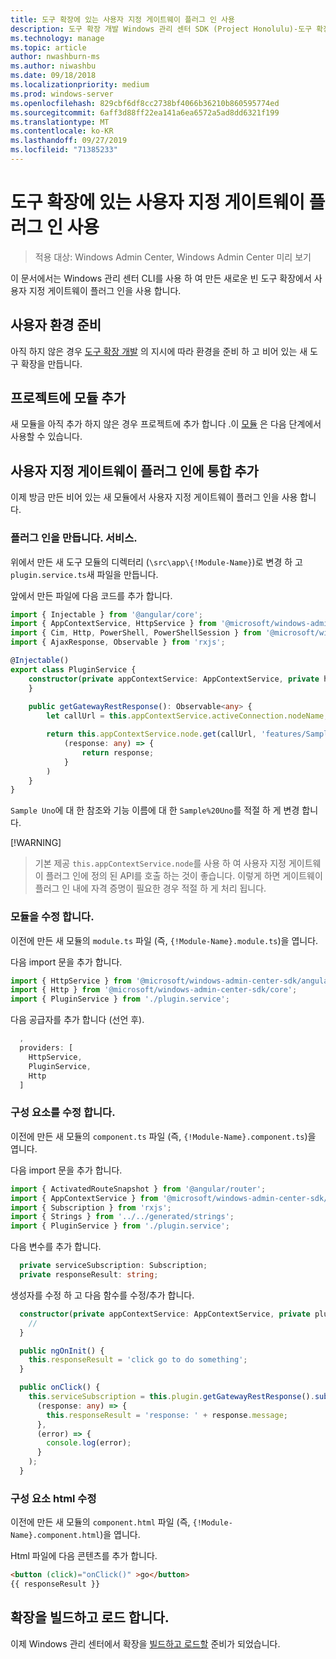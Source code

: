 ```yaml
---
title: 도구 확장에 있는 사용자 지정 게이트웨이 플러그 인 사용
description: 도구 확장 개발 Windows 관리 센터 SDK (Project Honolulu)-도구 확장에서 사용자 지정 게이트웨이 플러그 인 사용
ms.technology: manage
ms.topic: article
author: nwashburn-ms
ms.author: niwashbu
ms.date: 09/18/2018
ms.localizationpriority: medium
ms.prod: windows-server
ms.openlocfilehash: 829cbf6df8cc2738bf4066b36210b860595774ed
ms.sourcegitcommit: 6aff3d88ff22ea141a6ea6572a5ad8dd6321f199
ms.translationtype: MT
ms.contentlocale: ko-KR
ms.lasthandoff: 09/27/2019
ms.locfileid: "71385233"
---
```

# <a name="use-a-custom-gateway-plugin-in-your-tool-extension"></a>도구 확장에 있는 사용자 지정 게이트웨이 플러그 인 사용

>적용 대상: Windows Admin Center, Windows Admin Center 미리 보기

이 문서에서는 Windows 관리 센터 CLI를 사용 하 여 만든 새로운 빈 도구 확장에서 사용자 지정 게이트웨이 플러그 인을 사용 합니다.

## <a name="prepare-your-environment"></a>사용자 환경 준비 ##

아직 하지 않은 경우 [도구 확장 개발](../develop-tool.md) 의 지시에 따라 환경을 준비 하 고 비어 있는 새 도구 확장을 만듭니다.

## <a name="add-a-module-to-your-project"></a>프로젝트에 모듈 추가 ##

새 모듈을 아직 추가 하지 않은 경우 프로젝트에 추가 합니다 .이 [모듈](add-module.md) 은 다음 단계에서 사용할 수 있습니다.  

## <a name="add-integration-to-custom-gateway-plugin"></a>사용자 지정 게이트웨이 플러그 인에 통합 추가 ##

이제 방금 만든 비어 있는 새 모듈에서 사용자 지정 게이트웨이 플러그 인을 사용 합니다.

### <a name="create-pluginservicets"></a>플러그 인을 만듭니다. 서비스.

위에서 만든 새 도구 모듈의 디렉터리 (```\src\app\{!Module-Name}```)로 변경 하 고 ```plugin.service.ts```새 파일을 만듭니다.

앞에서 만든 파일에 다음 코드를 추가 합니다.
``` ts
import { Injectable } from '@angular/core';
import { AppContextService, HttpService } from '@microsoft/windows-admin-center-sdk/angular';
import { Cim, Http, PowerShell, PowerShellSession } from '@microsoft/windows-admin-center-sdk/core';
import { AjaxResponse, Observable } from 'rxjs';

@Injectable()
export class PluginService {
    constructor(private appContextService: AppContextService, private http: Http) {
    }
    
    public getGatewayRestResponse(): Observable<any> {
        let callUrl = this.appContextService.activeConnection.nodeName;

        return this.appContextService.node.get(callUrl, 'features/Sample%20Uno').map(
            (response: any) => {
                return response;
            }
        )
    }
}
```

```Sample Uno```에 대 한 참조와 기능 이름에 대 한 ```Sample%20Uno```를 적절 하 게 변경 합니다.

[!WARNING]
> 기본 제공 ```this.appContextService.node```를 사용 하 여 사용자 지정 게이트웨이 플러그 인에 정의 된 API를 호출 하는 것이 좋습니다. 이렇게 하면 게이트웨이 플러그 인 내에 자격 증명이 필요한 경우 적절 하 게 처리 됩니다.

### <a name="modify-modulets"></a>모듈을 수정 합니다.

이전에 만든 새 모듈의 ```module.ts``` 파일 (즉, ```{!Module-Name}.module.ts```)을 엽니다.

다음 import 문을 추가 합니다.

``` ts
import { HttpService } from '@microsoft/windows-admin-center-sdk/angular';
import { Http } from '@microsoft/windows-admin-center-sdk/core';
import { PluginService } from './plugin.service';
```

다음 공급자를 추가 합니다 (선언 후).

``` ts
  ,
  providers: [
    HttpService,
    PluginService,
    Http
  ]
```

### <a name="modify-componentts"></a>구성 요소를 수정 합니다.

이전에 만든 새 모듈의 ```component.ts``` 파일 (즉, ```{!Module-Name}.component.ts```)을 엽니다.

다음 import 문을 추가 합니다.

``` ts
import { ActivatedRouteSnapshot } from '@angular/router';
import { AppContextService } from '@microsoft/windows-admin-center-sdk/angular';
import { Subscription } from 'rxjs';
import { Strings } from '../../generated/strings';
import { PluginService } from './plugin.service';
```

다음 변수를 추가 합니다.

``` ts
  private serviceSubscription: Subscription;
  private responseResult: string;
```

생성자를 수정 하 고 다음 함수를 수정/추가 합니다.

``` ts
  constructor(private appContextService: AppContextService, private plugin: PluginService) {
    //
  }

  public ngOnInit() {
    this.responseResult = 'click go to do something';
  }

  public onClick() {
    this.serviceSubscription = this.plugin.getGatewayRestResponse().subscribe(
      (response: any) => {
        this.responseResult = 'response: ' + response.message;
      },
      (error) => {
        console.log(error);
      }
    );
  }
```

### <a name="modify-componenthtml"></a>구성 요소 html 수정 ###

이전에 만든 새 모듈의 ```component.html``` 파일 (즉, ```{!Module-Name}.component.html```)을 엽니다.

Html 파일에 다음 콘텐츠를 추가 합니다.
``` html
<button (click)="onClick()" >go</button>
{{ responseResult }}
```

## <a name="build-and-side-load-your-extension"></a>확장을 빌드하고 로드 합니다.

이제 Windows 관리 센터에서 확장을 [빌드하고 로드할](../develop-tool.md#build-and-side-load-your-extension) 준비가 되었습니다.
